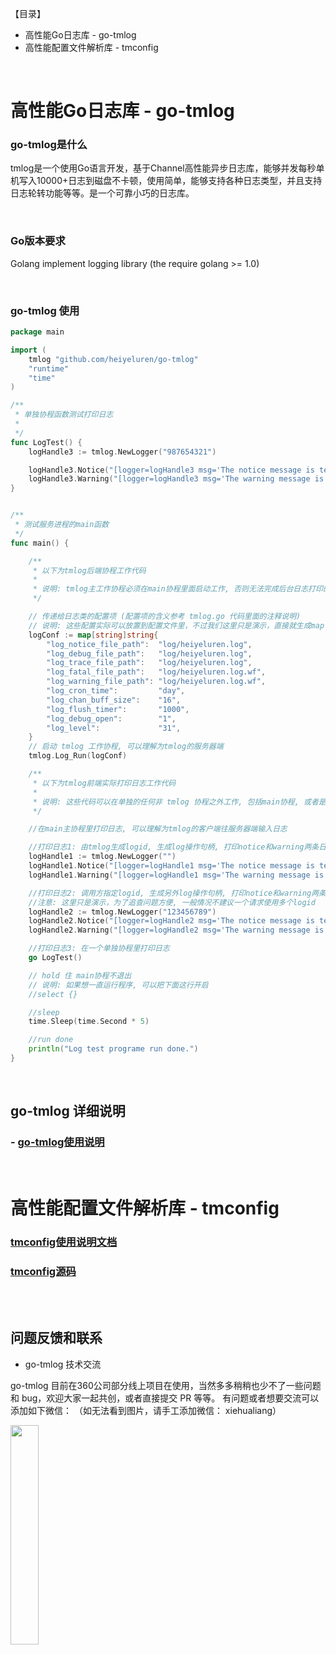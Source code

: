 
【目录】

 - 高性能Go日志库 - go-tmlog
 - 高性能配置文件解析库 - tmconfig



<br />

# 高性能Go日志库 - go-tmlog


### go-tmlog是什么
tmlog是一个使用Go语言开发，基于Channel高性能异步日志库，能够并发每秒单机写入10000+日志到磁盘不卡顿，使用简单，能够支持各种日志类型，并且支持日志轮转功能等等。是一个可靠小巧的日志库。

<br />

### Go版本要求
Golang implement logging library (the require golang >= 1.0)

<br />

### go-tmlog 使用

```go
package main

import (
    tmlog "github.com/heiyeluren/go-tmlog"
    "runtime"
    "time"
)

/**
 * 单独协程函数测试打印日志
 *
 */
func LogTest() {
    logHandle3 := tmlog.NewLogger("987654321")

    logHandle3.Notice("[logger=logHandle3 msg='The notice message is test']")
    logHandle3.Warning("[logger=logHandle3 msg='The warning message is test']")
}


/**
 * 测试服务进程的main函数
 */
func main() {

    /**
     * 以下为tmlog后端协程工作代码
     *
     * 说明: tmlog主工作协程必须在main协程里面启动工作, 否则无法完成后台日志打印的工作
     */

    // 传递给日志类的配置项 (配置项的含义参考 tmlog.go 代码里面的注释说明)
    // 说明: 这些配置实际可以放置到配置文件里，不过我们这里只是演示，直接就生成map了
    logConf := map[string]string{
        "log_notice_file_path":  "log/heiyeluren.log",
        "log_debug_file_path":   "log/heiyeluren.log",
        "log_trace_file_path":   "log/heiyeluren.log",
        "log_fatal_file_path":   "log/heiyeluren.log.wf",
        "log_warning_file_path": "log/heiyeluren.log.wf",
        "log_cron_time":         "day",
        "log_chan_buff_size":    "16",
        "log_flush_timer":       "1000",
        "log_debug_open":        "1",
        "log_level":             "31",
    }
    // 启动 tmlog 工作协程, 可以理解为tmlog的服务器端
    tmlog.Log_Run(logConf)

    /**
     * 以下为tmlog前端实际打印日志工作代码
     *
     * 说明: 这些代码可以在单独的任何非 tmlog 协程之外工作, 包括main协程, 或者是某些业务处理协程
     */

    //在main主协程里打印日志, 可以理解为tmlog的客户端往服务器端输入日志

    //打印日志1: 由tmlog生成logid, 生成log操作句柄, 打印notice和warning两条日志
    logHandle1 := tmlog.NewLogger("")
    logHandle1.Notice("[logger=logHandle1 msg='The notice message is test']")
    logHandle1.Warning("[logger=logHandle1 msg='The warning message is test']")

    //打印日志2: 调用方指定logid, 生成另外log操作句柄, 打印notice和warning两条日志
    //注意: 这里只是演示，为了追查问题方便, 一般情况不建议一个请求使用多个logid
    logHandle2 := tmlog.NewLogger("123456789")
    logHandle2.Notice("[logger=logHandle2 msg='The notice message is test']")
    logHandle2.Warning("[logger=logHandle2 msg='The warning message is test']")

    //打印日志3: 在一个单独协程里打印日志
    go LogTest()

    // hold 住 main协程不退出
    // 说明: 如果想一直运行程序, 可以把下面这行开启
    //select {}

    //sleep
    time.Sleep(time.Second * 5)

    //run done
    println("Log test programe run done.")
}


```

<br />

## go-tmlog 详细说明

### - [go-tmlog使用说明](https://github.com/heiyeluren/go-tmlog/blob/master/docs/tmlog-usage.md)


<br />

# 高性能配置文件解析库 - tmconfig

### [tmconfig使用说明文档](https://github.com/heiyeluren/go-tmlog/blob/master/docs/tmconfig-usage.md)

### [tmconfig源码](https://github.com/heiyeluren/go-tmlog/blob/master/tmconfig/tmconfig.go)


<br />
<br />

## 问题反馈和联系

- go-tmlog 技术交流

go-tmlog 目前在360公司部分线上项目在使用，当然多多稍稍也少不了一些问题和 bug，欢迎大家一起共创，或者直接提交 PR 等等。
有问题或者想要交流可以添加如下微信：
（如无法看到图片，请手工添加微信： xiehualiang）

<img src=https://raw.githubusercontent.com/heiyeluren/XMM/main/docs/img/xmm-wx.png width=30% />




